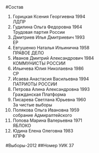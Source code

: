 #Состав
1. Горицкая Ксения Георгиевна 1994   
    ЛДПР
2. Гудилина Ольга Федоровна 1964   
    Трудовая партия России
3. Дмитриев Илья Дмитриевич 1993   
    ЕР
4. Евтушенко Наталья Ильинична 1958   
    ПРАВОЕ ДЕЛО
5. Иванов Дмитрий Александрович 1984   
    КОММУНИСТЫ РОССИИ
6. Ильичева Юлия Николаевна 1986   
    СР
7. Исаева Анастасия Васильевна 1994   
    ПАТРИОТЫ РОССИИ
8. Петрова Алина Александровна 1993   
    Гражданская Платформа
9. Писарева Светлана Юрьевна 1960   
    За чистые выборы
10. Полякова Ольга Ивановна 1959   
    собрание Адмиралтейского
11. Попова Марина Валерьевна 1971   
    ЯБЛОКО
12. Юдина Елена Олеговна 1983   
    КПРФ

#Выборы-2012
##Номер УИК
37